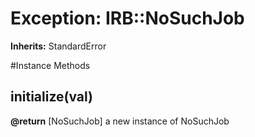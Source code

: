 # Exception: IRB::NoSuchJob
**Inherits:** StandardError
    




#Instance Methods
## initialize(val) [](#method-i-initialize)

**@return** [NoSuchJob] a new instance of NoSuchJob


